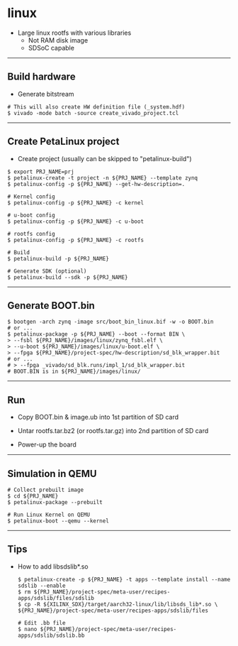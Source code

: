 # linux

- Large linux rootfs with various libraries
  - Not RAM disk image
  - SDSoC capable

***

## Build hardware

- Generate bitstream

```shell-session
# This will also create HW definition file (_system.hdf)
$ vivado -mode batch -source create_vivado_project.tcl
```

***

## Create PetaLinux project

- Create project (usually can be skipped to "petalinux-build")

```shell-session
$ export PRJ_NAME=prj
$ petalinux-create -t project -n ${PRJ_NAME} --template zynq
$ petalinux-config -p ${PRJ_NAME} --get-hw-description=.

# Kernel config
$ petalinux-config -p ${PRJ_NAME} -c kernel

# u-boot config
$ petalinux-config -p ${PRJ_NAME} -c u-boot

# rootfs config
$ petalinux-config -p ${PRJ_NAME} -c rootfs

# Build
$ petalinux-build -p ${PRJ_NAME}

# Generate SDK (optional)
$ petalinux-build --sdk -p ${PRJ_NAME}
```

***

## Generate BOOT.bin

```shell-session
$ bootgen -arch zynq -image src/boot_bin_linux.bif -w -o BOOT.bin
# or ...
$ petalinux-package -p ${PRJ_NAME} --boot --format BIN \
> --fsbl ${PRJ_NAME}/images/linux/zynq_fsbl.elf \
> --u-boot ${PRJ_NAME}/images/linux/u-boot.elf \
> --fpga ${PRJ_NAME}/project-spec/hw-description/sd_blk_wrapper.bit
# or ...
# > --fpga _vivado/sd_blk.runs/impl_1/sd_blk_wrapper.bit
# BOOT.BIN is in ${PRJ_NAME}/images/linux/
```

***

## Run

- Copy BOOT.bin & image.ub into 1st partition of SD card

- Untar rootfs.tar.bz2 (or rootfs.tar.gz) into 2nd partition of SD card

- Power-up the board

***

## Simulation in QEMU

```shell-session
# Collect prebuilt image
$ cd ${PRJ_NAME}
$ petalinux-package --prebuilt

# Run Linux Kernel on QEMU
$ petalinux-boot --qemu --kernel
```

***

## Tips

- How to add libsdslib*.so

    ```shell-session
    $ petalinux-create -p ${PRJ_NAME} -t apps --template install --name sdslib --enable
    $ rm ${PRJ_NAME}/project-spec/meta-user/recipes-apps/sdslib/files/sdslib
    $ cp -R ${XILINX_SDX}/target/aarch32-linux/lib/libsds_lib*.so \
    ${PRJ_NAME}/project-spec/meta-user/recipes-apps/sdslib/files

    # Edit .bb file
    $ nano ${PRJ_NAME}/project-spec/meta-user/recipes-apps/sdslib/sdslib.bb
    ```
